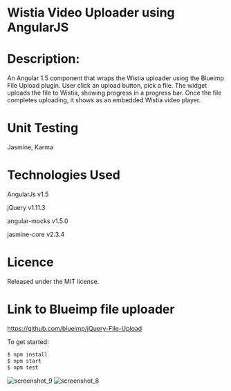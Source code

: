 # Wistia Video Uploader using AngularJS

# Description:
 An Angular 1.5 component that wraps the Wistia uploader using the Blueimp File Upload plugin.
 User click an upload button, pick a file.
 The widget uploads the file to Wistia, showing progress in a progress bar.
 Once the file completes uploading, it shows as an embedded Wistia video player.

# Unit Testing
Jasmine, Karma

# Technologies Used

AngularJs v1.5

jQuery v1.11.3

angular-mocks v1.5.0

jasmine-core v2.3.4

# Licence 
Released under the MIT license.

# Link to Blueimp file uploader
https://github.com/blueimp/jQuery-File-Upload

To get started:

```bash
$ npm install
$ npm start
$ npm test
```
![screenshot_9](https://user-images.githubusercontent.com/16710674/38637663-e1d2d31e-3ddc-11e8-8a94-209f1c7dce10.png)
![screenshot_8](https://user-images.githubusercontent.com/16710674/38637668-e4dc8abe-3ddc-11e8-9b2b-fd8b55ede9f4.png)
